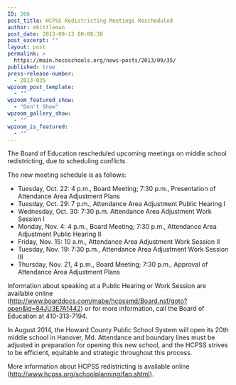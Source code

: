 ```yaml
---
ID: 266
post_title: HCPSS Redistricting Meetings Rescheduled
author: mkittleman
post_date: 2013-09-13 00:00:38
post_excerpt: ""
layout: post
permalink: >
  https://main.hocoschools.org/news-posts/2013/09/35/
published: true
press-release-number:
  - 2013-035
wpzoom_post_template:
  - ""
wpzoom_featured_show:
  - "Don't Show"
wpzoom_gallery_show:
  - ""
wpzoom_is_featured:
  - ""
---
```

The Board of Education rescheduled upcoming meetings on middle school redistricting, due to scheduling conflicts.

The new meeting schedule is as follows:
<ul>
	<li>Tuesday, Oct. 22: 4 p.m., Board Meeting; 7:30 p.m., Presentation of Attendance Area Adjustment Plans</li>
	<li>Tuesday, Oct. 29: 7 p.m., Attendance Area Adjustment Public Hearing I</li>
	<li>Wednesday, Oct. 30: 7:30 p.m. Attendance Area Adjustment Work Session I</li>
	<li>Monday, Nov. 4: 4 p.m., Board Meeting; 7:30 p.m., Attendance Area Adjustment Public Hearing II</li>
	<li>Friday, Nov. 15: 10 a.m., Attendance Area Adjustment Work Session II</li>
	<li>Tuesday, Nov. 19: 7:30 p.m., Attendance Area Adjustment Work Session III</li>
	<li>Thursday, Nov. 21, 4 p.m., Board Meeting; 7:30 p.m., Approval of Attendance Area Adjustment Plans</li>
</ul>
Information about speaking at a Public Hearing or Work Session are available online (<a href="http://www.boarddocs.com/mabe/hcpssmd/Board.nsf/goto?open&amp;id=84JU3E7A1442">http://www.boarddocs.com/mabe/hcpssmd/Board.nsf/goto?open&amp;id=84JU3E7A1442</a>) or for more information, call the Board of Education at 410-313-7194.

In August 2014, the Howard County Public School System will open its 20th middle school in Hanover, Md. Attendance and boundary lines must be adjusted in preparation for opening this new school, and the HCPSS strives to be efficient, equitable and strategic throughout this process.

More information about HCPSS redistricting is available online (<a href="http://www.hcpss.org/schoolplanning/faq.shtml">http://www.hcpss.org/schoolplanning/faq.shtml</a>).